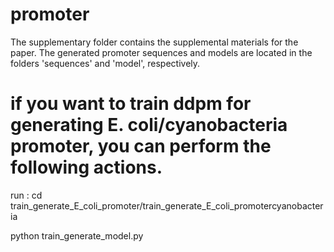 # promoter
The supplementary folder contains the supplemental materials for the paper.
The generated promoter sequences and models are located in the folders 'sequences' and 'model', respectively.
# if you want to train ddpm for generating E. coli/cyanobacteria promoter, you can perform the following actions.
run :
cd train_generate_E_coli_promoter/train_generate_E_coli_promotercyanobacteria

python train_generate_model.py
